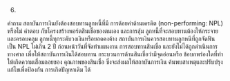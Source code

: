 6.
คำถาม
สถาบันการเงินยังต้องสอบทานลูกหนี้ที่มี
การด้อยค่าด้านเครดิต (non-performing: NPL)
หรือไม่
คำตอบ
กับโครงสร้างพอร์ตสินเชื่อของตนเอง และการสุ่ม
ลูกหนี้ที่จะสอบทานต้องให้กระจายและครอบคลุม
ลูกหนี้ทุกระดับวงเงินหรือยอดคงค้าง
สถาบันการเงินควรสอบทานลูกหนีที่ถูกจัดฟัน
เป็น NPL ไม่เกิน 2 ปี ก่อนหน้าวันที่จัดทำแผนงาน
การสอบทานสินเชื่อ และยังไม่ได้ถูกดำเนินการ
ทางศาล เพื่อให้สถาบันการเงินได้สอบทาน
กระบวนการด้านสินเชื่อว่ามีจุดอ่อนหรือ
ข้อบกพร่องใดที่ทําให้เกิดความเสื่อมถอยของ
คุณภาพของสินเชื่อ ซึ่งจะส่งผลให้สถาบันการเงิน
ค้นพบสาเหตุและปรับปรุงแก้ไขเพื่อป้องกัน
การเกิดปัญหาเดิม ได้
